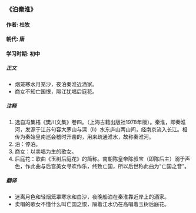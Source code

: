 ### 《泊秦淮》

#### 作者: 杜牧 

#### 朝代: 唐

#### 学习时期: 初中

##### **正文**

- 烟笼寒水月笼沙，夜泊秦淮近酒家。
- 商女不知亡国恨，隔江犹唱后庭花。

##### **注释**

1. 选自冯集梧《樊川文集》卷四。（上海古籍出版社1978年版）。秦淮，即秦淮河，发源于江苏句容大茅山与溧（lì）水东庐山两山间，经南京流入长江。相传为秦始皇南巡会稽时开凿的，用来疏通淮水，故称秦淮河。
2. 泊：停泊。
3. 商女：以卖唱为生的歌女。
4. 后庭花：歌曲《玉树后庭花》的简称。南朝陈皇帝陈叔宝（即陈后主）溺于声色，作此曲与后宫美女寻欢作乐，终致亡国，所以后世称此曲为“亡国之音”。

##### **翻译**

- 迷离月色和轻烟笼罩寒水和白沙，夜晚船泊在秦淮靠近岸上的酒家。
- 卖唱的歌女不懂什么叫亡国之恨，隔着江水仍在高唱着玉树后庭花。